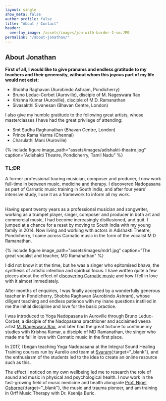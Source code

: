 ```yaml
---
layout: single
show_meta: false
author_profile: false
title: "About / Contact"
header:
  overlay_image: /assets/images/jon-with-border-1-sm.JPG
permalink: "/about-jonathan/"
---
```

## About Jonathan
<b>First of all, I would like to give pranams and endless gratitude to my teachers and their generosity, without whom this joyous part of my life would not exist:</b>
- Shobha Raghavan (Aurobindo Ashram, Pondicherry)
- Bruno Leduc-Corbet (Auroville), disciple of M. Nageswara Rao
- Krishna Kumar (Auroville), disciple of M.D. Ramanathan
- Sivasakthi Sivanesan (Bhavan Centre, London)

I also give my humble gratitude to the following great artists, whose masterclasses I have had the great privilege of attending: 
- Smt Sudha Raghunathan (Bhavan Centre, London)
- Prince Rama Varma (Chennai)
- Charulathi Mani (Auroville)

{% include figure image_path="assets/images/adishakti-theatre.jpg" caption="Adishakti Theatre, Pondicherry, Tamil Nadu" %}

<h3>TL;DR</h3>
<div class="tldr">
A former professional touring musician, composer and producer,  I now work full-time in between music, medicine and therapy. I discovered Nadopasana as part of Carnatic music training in South India, and after four years' intensive study, I use it as a framework to inform all my work. 
</div><br>

 Having spent twenty years as a professional musician and songwriter, working as a trumpet player, singer, composer and producer in both art and commercial music, I had become increasingly disillusioned, and quit. I jumped at a chance for a reset by moving to South India with my young family in 2014. Now living and working with actors in Adishakti Theatre, Pondicherry, I came across Carnatic music in the form of the vocalist M D Ramanathan. 

{% include figure image_path="assets/images/mdr1.jpg" caption="The great vocalist and teacher, MD Ramanathan" %}

 I did not know it at the time, but he was a singer who epitomised bhava, the synthesis of artistic intention and spiritual focus. I have written quite a few pieces about the effect of [discovering Carnatic music](/resources/#blog) and how I fell in love with it almost immediately. 

After months of enquiries, I was finally accepted by a wonderfully generous teacher in Pondicherry, Shobha Raghavan (Aurobindo Ashram), whose diligent teaching and endless patience with my inane questions instilled in me the initial discipline and love for the basic practice.

I was introduced to Yoga Nadopasana in Auroville through Bruno Leduc-Corbet, a disciple of the Nadopasana practitioner and acclaimed veena artist [M. Nageswara Rao](/resources/#listening-instrumental), and later had the great fortune to continue my studies with Krishna Kumar, a disciple of MD Ramanathan, the singer who made me fall in love with Carnatic music in the first place.

In 2017, I began teaching Yoga Nadopasana at the Integral Sound Healing Training courses run by Aurelio and team at [Svaram](http://svaram.org){:target="_blank"}, and the enthusiasm of the students led to the idea to create an online resource such as this.

The effect I noticed on my own wellbeing led me to research the role of sound and music in physical and psychological health. I now work in the fast-growing field of music medicine and health alongside [Prof. Nigel Osborne](https://thedoctorskitchen.com/podcasts/65-more-than-medicine-2-of-3-music-as-medicine-with-professor-nigel-osbourne){:target="_blank"}, the music and trauma pioneer, and am training in Orff Music Therapy with Dr. Ksenija Buric.